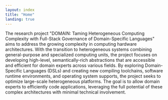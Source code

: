 ```yaml
---
layout: index
title: "Home"
landing: true
---
```


The research project "DOMAIN: Taming Heterogeneous Computing Complexity with Full-Stack Governance of Domain-Specific Languages" aims to address the growing complexity in computing hardware architectures. With the transition to heterogeneous systems combining general-purpose and specialized computing units, the project focuses on developing high-level, semantically-rich abstractions that are accessible and efficient for domain experts across various fields. By exploring Domain-Specific Languages (DSLs) and creating new compiling toolchains, software runtime environments, and operating system supports, the project seeks to optimize large-scale heterogeneous platforms. The goal is to allow domain experts to efficiently code applications, leveraging the full potential of these complex architectures with minimal technical involvement.

